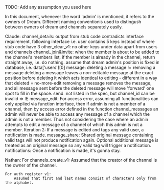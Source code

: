 TODO: Add any assumption you used here

In this document, whenever the word 'admin' is mentioned, it refers to 
the owners of Dream. Different naming conventionis used 
to distingush between owners of dream and channels separately easily.

Claude:
    channel_details:
        output from stub code contradicts interface requirement, following interface 
        i.e. user contains 5 keys instead of where stub code have 3
    other_clear_v1:
        no other keys under data apart from users and channels
    channel_join&invite:
        when the member is about to be added to the channel's members list,
        if the member is already in the channel, return straight away,
        i.e. do nothing.
        assume that dream admin's position is fixed in database,
        i.e. data['users'][0]
    message:
        deleting a message != removing a message
        deleting a message leaves a non-editable message at the exact position before deleting it which acts identical to editing - different in a way that deleted = no-more-edit
        removing a message removes the message, and all message sent before the deleted message will move 'forward' one spot to fill in the space.
        send:
            not listed in the spec, but channel_id can be invalid => IE
    message_edit:
        For access error, assuming all functionalities can only applied via function interface,
        then if admin is not a member of a channel, then by access error defined in the function
        channel_messages an admin will never be able to access any message of a channel which 
        the admin is not a member. Thus not considering the case where an admin attempts to edit
        a message of a channel of which this admin is not a member.
        Iteration 2:
        If a message is edited and tags any valid user, a notification is made.
    message_share:
        Shared original message containing valid tags will not produce notification again.
        Optional additional message is treated as an original message so any valid tag will trigger
        a notification.
    notifications:
        Once a notification is made, it's gonna stay.

Nathan:
    For channels_create_v1:
        Assumed that the creator of the channel is the owner of the channel.

    For auth_register_v1:
        Assumed that first and last names consist of characters only from the alphabet.